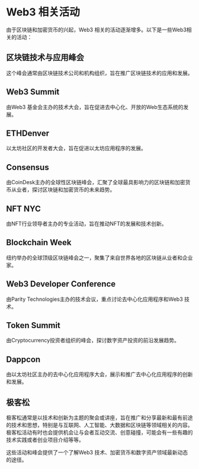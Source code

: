 # Web3 相关活动
由于区块链和加密货币的兴起，Web3 相关的活动逐渐增多。以下是一些Web3相关的活动：

## 区块链技术与应用峰会
这个峰会通常由区块链技术公司和机构组织，旨在推广区块链技术的应用和发展。

## Web3 Summit
由Web3 基金会主办的技术大会，旨在促进去中心化、开放的Web生态系统的发展。

## ETHDenver
以太坊社区的开发者大会，旨在促进以太坊应用程序的发展。

## Consensus
由CoinDesk主办的全球性区块链峰会，汇聚了全球最具影响力的区块链和加密货币从业者，探讨区块链和加密货币的未来趋势。

## NFT NYC
由NFT行业领导者主办的专业活动，旨在推动NFT的发展和技术创新。

## Blockchain Week
纽约举办的全球顶级区块链峰会之一，聚集了来自世界各地的区块链从业者和企业家。

## Web3 Developer Conference
由Parity Technologies主办的技术会议，重点讨论去中心化应用程序和Web3 技术。

## Token Summit
由Cryptocurrency投资者组织的峰会，探讨数字资产投资的前沿发展趋势。

## Dappcon
由以太坊社区主办的去中心化应用程序大会，展示和推广去中心化应用程序的创新和发展。

## 极客松
极客松通常是以技术和创新为主题的聚会或讲座，旨在推广和分享最新和最有前途的技术和思想，特别是与互联网、人工智能、大数据和区块链等领域相关的内容。极客松活动有时也会提供机会让与会者互动交流、创意碰撞，可能会有一些有趣的技术实践或者创业项目介绍等等。


这些活动和峰会提供了一个了解Web3 技术、加密货币和数字资产领域最新动态的途径。
